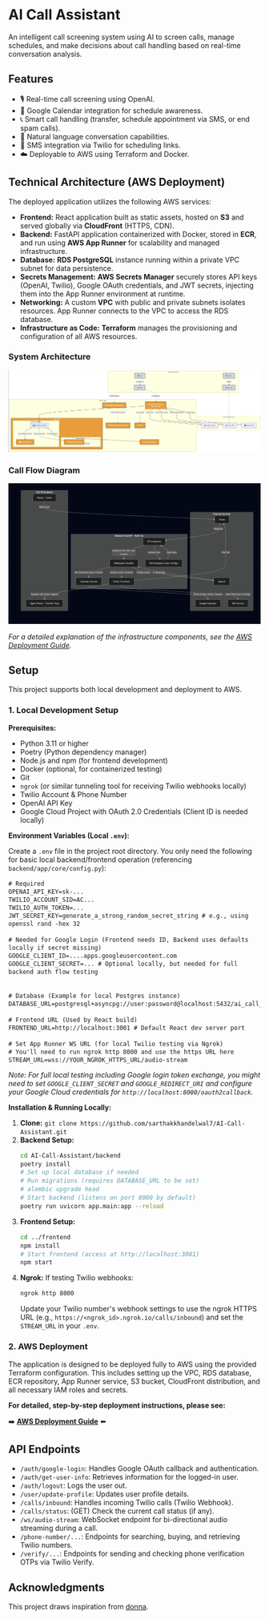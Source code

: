 # AI Call Assistant

An intelligent call screening system using AI to screen calls, manage schedules, and make decisions about call handling based on real-time conversation analysis.

## Features

-   🎙️ Real-time call screening using OpenAI.
-   📅 Google Calendar integration for schedule awareness.
-   📞 Smart call handling (transfer, schedule appointment via SMS, or end spam calls).
-   💬 Natural language conversation capabilities.
-   📱 SMS integration via Twilio for scheduling links.
-   ☁️ Deployable to AWS using Terraform and Docker.

## Technical Architecture (AWS Deployment)

The deployed application utilizes the following AWS services:

-   **Frontend:** React application built as static assets, hosted on **S3** and served globally via **CloudFront** (HTTPS, CDN).
-   **Backend:** FastAPI application containerized with Docker, stored in **ECR**, and run using **AWS App Runner** for scalability and managed infrastructure.
-   **Database:** **RDS PostgreSQL** instance running within a private VPC subnet for data persistence.
-   **Secrets Management:** **AWS Secrets Manager** securely stores API keys (OpenAI, Twilio), Google OAuth credentials, and JWT secrets, injecting them into the App Runner environment at runtime.
-   **Networking:** A custom **VPC** with public and private subnets isolates resources. App Runner connects to the VPC to access the RDS database.
-   **Infrastructure as Code:** **Terraform** manages the provisioning and configuration of all AWS resources.

### System Architecture

![System Architecture](diagrams/system_design.png)

### Call Flow Diagram

![Call Flow](diagrams/call-flow.png)

_For a detailed explanation of the infrastructure components, see the [AWS Deployment Guide](terraform/instructions.md)._

## Setup

This project supports both local development and deployment to AWS.

### 1. Local Development Setup

**Prerequisites:**

-   Python 3.11 or higher
-   Poetry (Python dependency manager)
-   Node.js and npm (for frontend development)
-   Docker (optional, for containerized testing)
-   Git
-   `ngrok` (or similar tunneling tool for receiving Twilio webhooks locally)
-   Twilio Account & Phone Number
-   OpenAI API Key
-   Google Cloud Project with OAuth 2.0 Credentials (Client ID is needed locally)

**Environment Variables (Local `.env`):**

Create a `.env` file in the project root directory. You only need the following for basic local backend/frontend operation (referencing `backend/app/core/config.py`):

```env
# Required
OPENAI_API_KEY=sk-...
TWILIO_ACCOUNT_SID=AC...
TWILIO_AUTH_TOKEN=...
JWT_SECRET_KEY=generate_a_strong_random_secret_string # e.g., using openssl rand -hex 32

# Needed for Google Login (Frontend needs ID, Backend uses defaults locally if secret missing)
GOOGLE_CLIENT_ID=....apps.googleusercontent.com
GOOGLE_CLIENT_SECRET=... # Optional locally, but needed for full backend auth flow testing


# Database (Example for local Postgres instance)
DATABASE_URL=postgresql+asyncpg://user:password@localhost:5432/ai_call_assistant_dev

# Frontend URL (Used by React build)
FRONTEND_URL=http://localhost:3001 # Default React dev server port

# Set App Runner WS URL (for local Twilio testing via Ngrok)
# You'll need to run ngrok http 8000 and use the https URL here
STREAM_URL=wss://YOUR_NGROK_HTTPS_URL/audio-stream
```

_Note: For full local testing including Google login token exchange, you might need to set `GOOGLE_CLIENT_SECRET` and `GOOGLE_REDIRECT_URI` and configure your Google Cloud credentials for `http://localhost:8000/oauth2callback`._

**Installation & Running Locally:**

1.  **Clone:** `git clone https://github.com/sarthakkhandelwal7/AI-Call-Assistant.git`
2.  **Backend Setup:**
    ```bash
    cd AI-Call-Assistant/backend
    poetry install
    # Set up local database if needed
    # Run migrations (requires DATABASE_URL to be set)
    # alembic upgrade head
    # Start backend (listens on port 8000 by default)
    poetry run uvicorn app.main:app --reload
    ```
3.  **Frontend Setup:**
    ```bash
    cd ../frontend
    npm install
    # Start frontend (access at http://localhost:3001)
    npm start
    ```
4.  **Ngrok:** If testing Twilio webhooks:
    ```bash
    ngrok http 8000
    ```
    Update your Twilio number's webhook settings to use the ngrok HTTPS URL (e.g., `https://<ngrok_id>.ngrok.io/calls/inbound`) and set the `STREAM_URL` in your `.env`.

### 2. AWS Deployment

The application is designed to be deployed fully to AWS using the provided Terraform configuration. This includes setting up the VPC, RDS database, ECR repository, App Runner service, S3 bucket, CloudFront distribution, and all necessary IAM roles and secrets.

**For detailed, step-by-step deployment instructions, please see:**

➡️ **[AWS Deployment Guide](terraform/instructions.md)** ⬅️

## API Endpoints

-   `/auth/google-login`: Handles Google OAuth callback and authentication.
-   `/auth/get-user-info`: Retrieves information for the logged-in user.
-   `/auth/logout`: Logs the user out.
-   `/user/update-profile`: Updates user profile details.
-   `/calls/inbound`: Handles incoming Twilio calls (Twilio Webhook).
-   `/calls/status`: (GET) Check the current call status (if any).
-   `/ws/audio-stream`: WebSocket endpoint for bi-directional audio streaming during a call.
-   `/phone-number/...`: Endpoints for searching, buying, and retrieving Twilio numbers.
-   `/verify/...`: Endpoints for sending and checking phone verification OTPs via Twilio Verify.

## Acknowledgments

This project draws inspiration from [donna](https://github.com/raviriley/donna).
